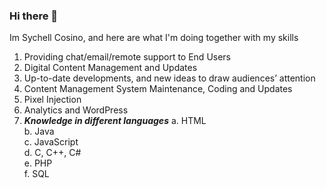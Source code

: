 ### Hi there 👋

<!--
**sychellcosino/sychellcosino** is a ✨ _special_ ✨ repository because its `README.md` (this file) appears on your GitHub profile.
-->
Im Sychell Cosino, and here are what I'm doing together with my skills

1.	Providing chat/email/remote support to End Users
2. Digital Content Management and Updates
3. Up-to-date developments, and new ideas to draw audiences’ attention
4. Content Management System Maintenance, Coding and Updates
5. Pixel Injection
6. Analytics and WordPress
7. ***Knowledge in different languages***
  a. HTML<br>
  b. Java<br>
  c. JavaScript<br>
  d. C, C++, C#<br>
  e. PHP<br>
  f. SQL<br>
